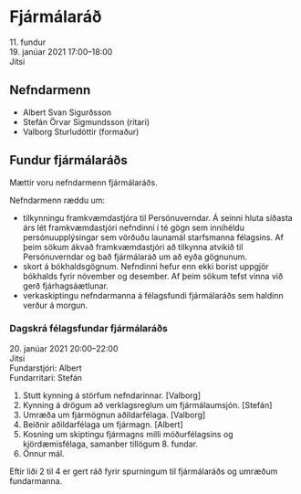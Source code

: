 # Fjármálaráð

11\. fundur  
19\. janúar 2021 17:00–18:00  
Jitsi

## Nefndarmenn

* Albert Svan Sigurðsson
* Stefán Örvar Sigmundsson (ritari)
* Valborg Sturludóttir (formaður)

## Fundur fjármálaráðs

Mættir voru nefndarmenn fjármálaráðs.

Nefndarmenn ræddu um:

* tilkynningu framkvæmdastjóra til Persónuverndar. Á seinni hluta síðasta árs lét framkvæmdastjóri nefndinni í té gögn sem innihéldu persónuupplýsingar sem vörðuðu launamál starfsmanna félagsins. Af þeim sökum ákvað framkvæmdastjóri að tilkynna atvikið til Persónuverndar og bað fjármálaráð um að eyða gögnunum.
* skort á bókhaldsgögnum. Nefndinni hefur enn ekki borist uppgjör bókhalds fyrir nóvember og desember. Af þeim sökum tefst vinna við gerð fjárhagsáætlunar.
* verkaskiptingu nefndarmanna á félagsfundi fjármálaráðs sem haldinn verður á morgun.

### Dagskrá félagsfundar fjármálaráðs

20\. janúar 2021 20:00–22:00  
Jitsi  
Fundarstjóri: Albert  
Fundarritari: Stefán

1. Stutt kynning á störfum nefndarinnar. [Valborg]
2. Kynning á drögum að verklagsreglum um fjármálaumsjón. [Stefán]
3. Umræða um fjármögnun aðildarfélaga. [Valborg]
4. Beiðnir aðildarfélaga um fjármagn. [Albert]
5. Kosning um skiptingu fjármagns milli móðurfélagsins og kjördæmisfélaga, samanber tillögum 8. fundar.
6. Önnur mál.

Eftir liði 2 til 4 er gert ráð fyrir spurningum til fjármálaráðs og umræðum fundarmanna.